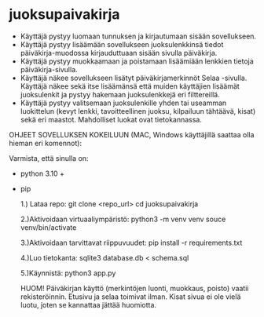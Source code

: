 # juoksupaivakirja

- Käyttäjä pystyy luomaan tunnuksen ja kirjautumaan sisään sovellukseen.
- Käyttäjä pystyy lisäämään sovellukseen juoksulenkkinsä tiedot päiväkirja-muodossa kirjauduttuaan sisään sivulla päiväkirja.
- Käyttäjä pystyy muokkaamaan ja poistamaan lisäämiään lenkkien tietoja päiväkirja-sivulla.
- Käyttäjä näkee sovellukseen lisätyt päiväkirjamerkinnöt Selaa -sivulla. Käyttäjä näkee sekä itse lisäämänsä että muiden käyttäjien lisäämät juoksulenkit ja pystyy hakemaan juoksulenkkejä eri filttereillä.
- Käyttäjä pystyy valitsemaan juoksulenkille yhden tai useamman luokittelun (kevyt lenkki, tavoitteellinen juoksu, kilpailuun tähtäävä, kisat) sekä eri maastot. Mahdolliset luokat ovat tietokannassa.


OHJEET SOVELLUKSEN KOKEILUUN (MAC, Windows käyttäjillä saattaa olla hieman eri komennot):

Varmista, että sinulla on:
- python 3.10 +
- pip

  1.) Lataa repo:
     git clone <repo_url>
     cd juoksupaivakirja

  2.)Aktivoidaan virtuaaliympäristö:
    python3 -m venv venv
    souce venv/bin/activate

  3.)Aktivoidaan tarvittavat riippuvuudet:
    pip install -r requirements.txt

  4.)Luo tietokanta:
    sqlite3 database.db < schema.sql

  5.)Käynnistä:
    python3 app.py

  HUOM! Päiväkirjan käyttö (merkintöjen luonti, muokkaus, poisto) vaatii rekisteröinnin. Etusivu ja selaa toimivat ilman. Kisat sivua ei ole vielä luotu, joten se kannattaa jättää huomiotta.
